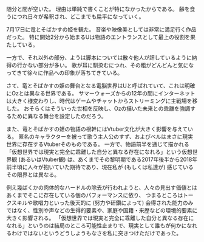 随分と間が空いた。
理由は単純で書くことが特になかったからである。
齢を食うにつれ日々が希釈され、どこまでも扁平になっていく。

7月17日に竜とそばかすの姫を観た。
音楽や映像美としては非常に満足行く作品だった。
特に開始2分から始まるUは物語のエントランスとして最上の役割を果たしている。

一方で、それ以外の部分、ようは脚本については散々他人が評しているように納得の行かない部分が多い。
歌が耳に馴染むにつれ、その粗がどんどんと気になってきて徐々に作品への印象が落ちてきている。

さて、竜とそばかすの姫の舞台となる電脳世界はUと呼ばれていて、これは明確にOzとは異なる世界である。
サマーウォーズからの12年の間にインターネットは大きく様変わりし、時代はゲームやチャットからストリーミングに主戦場を移した。
おそらくはそういった世相を反映し、Ozの描いた未来との乖離を強調するために異なる舞台を設定したのだろう。

また、竜とそばかすの姫の物語の根幹にはVtuber文化が大きく影響を与えている。
匿名のキャラクターを被って歌う主人公のすず、およびベルはまさに現実世界に存在するVtuberそのものである。
一方で、物語前半を通じて描かれる「仮想世界では現実と完全に乖離した自分と異なる存在になれる」という仮想世界観 (あるいはVtuber観) は、あくまでその黎明期である2017年後半から2018年前半頃に人々が抱いていた期待であり、現在私が (もしくは私達が) 感じているその限界とは異なる。

例え幾ばくかの肉体的なハードルの除去が行われようと、人々の見出す価値とはあくまでそこに存在している個のパフォーマンスに依り、
つまるところはトークスキルや歌唱力といった後天的に (努力や研鑽によって) 会得された能力のみではなく、性別や声などの生得的要素や、家庭や国籍・来歴などの環境的要素に大きく影響される。
「仮想世界では現実と完全に乖離した自分と異なる存在になれる」というのは結局のところ可能性止まりで、現実として誰もが何かになれるわけではないというどうしようもなさを私に突きつけただけであった。
